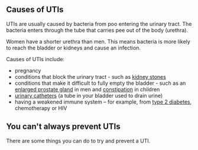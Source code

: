 ## Causes of UTIs

UTIs are usually caused by bacteria from poo entering the urinary tract. The bacteria enters through the tube that carries pee out of the body (urethra).

Women have a shorter urethra than men. This means bacteria is more likely to reach the bladder or kidneys and cause an infection.

Causes of UTIs include:

- pregnancy
- conditions that block the urinary tract - such as [kidney stones](http://www.nhs.uk/Conditions/kidney-stones/Pages/Introduction.aspx)
- conditions that make it difficult to fully empty the bladder - such as an [enlarged prostate gland](http://www.nhs.uk/conditions/Prostate-enlargement/Pages/Introduction.aspx) in men and [constipation](https://beta.nhs.uk/conditions/constipation) in children
- [urinary catheters](http://www.nhs.uk/conditions/urinary-catheterization/Pages/Introduction.aspx) (a tube in your bladder used to drain urine)
- having a weakened immune system – for example, from [type 2 diabetes](/conditions/type-2-diabetes/check-if-you-have-it), chemotherapy or HIV

## You can't always prevent UTIs

There are some things you can do to try and prevent a UTI.